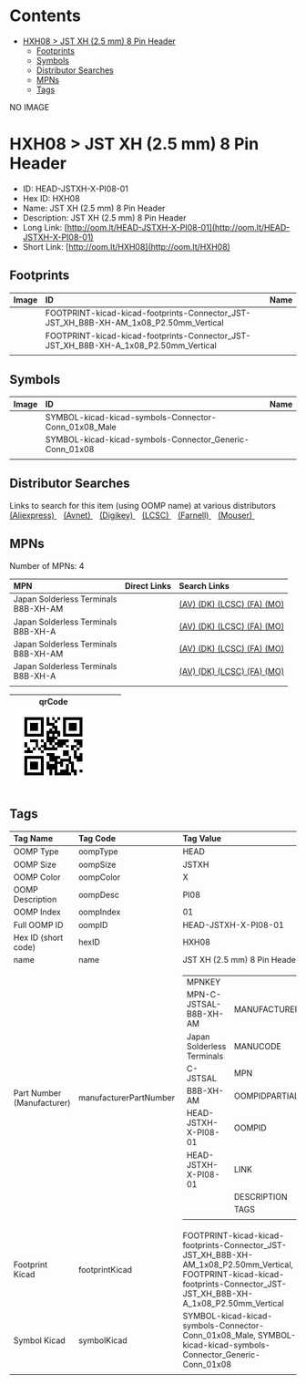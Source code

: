 



Contents
========

* [HXH08 > JST XH (2.5 mm) 8 Pin Header](#hxh08--jst-xh-25-mm-8-pin-header)
	* [Footprints](#footprints)
	* [Symbols](#symbols)
	* [Distributor Searches](#distributor-searches)
	* [MPNs](#mpns)
	* [Tags](#tags)
  
NO IMAGE  
# HXH08 > JST XH (2.5 mm) 8 Pin Header

- ID: HEAD-JSTXH-X-PI08-01
- Hex ID: HXH08
- Name: JST XH (2.5 mm) 8 Pin Header
- Description: JST XH (2.5 mm) 8 Pin Header
- Long Link: [http://oom.lt/HEAD-JSTXH-X-PI08-01](http://oom.lt/HEAD-JSTXH-X-PI08-01)
- Short Link: [http://oom.lt/HXH08](http://oom.lt/HXH08)

## Footprints
  

|Image|ID|Name|
| :--- | :--- | :--- |
||FOOTPRINT-kicad-kicad-footprints-Connector_JST-JST_XH_B8B-XH-AM_1x08_P2.50mm_Vertical||
||FOOTPRINT-kicad-kicad-footprints-Connector_JST-JST_XH_B8B-XH-A_1x08_P2.50mm_Vertical||
||||

## Symbols
  

|Image|ID|Name|
| :--- | :--- | :--- |
|![]()|SYMBOL-kicad-kicad-symbols-Connector-Conn_01x08_Male||
|![]()|SYMBOL-kicad-kicad-symbols-Connector_Generic-Conn_01x08||
||||

## Distributor Searches
  
Links to search for this item (using OOMP name) at various distributors  
[(Aliexpress) ](https://www.aliexpress.com/wholesale?SearchText=1117JST+XH+2.5+mm+8+Pin+Header)&nbsp;&nbsp;&nbsp;[(Avnet) ](https://www.avnet.com/shop/us/search/JST+XH+2.5+mm+8+Pin+Header)&nbsp;&nbsp;&nbsp;[(Digikey) ](https://www.digikey.co.uk/en/products/result?s=JST+XH+2.5+mm+8+Pin+Header)&nbsp;&nbsp;&nbsp;[(LCSC) ](https://www.lcsc.com/search?q=JST+XH+2.5+mm+8+Pin+Header)&nbsp;&nbsp;&nbsp;[(Farnell) ](https://uk.farnell.com/search?st=JST+XH+2.5+mm+8+Pin+Header)&nbsp;&nbsp;&nbsp;[(Mouser) ](https://www.mouser.com/c/?q=JST+XH+2.5+mm+8+Pin+Header)&nbsp;&nbsp;&nbsp;
## MPNs
  
Number of MPNs: 4  

|MPN|Direct Links|Search Links|
| :--- | :--- | :--- |
|Japan Solderless Terminals<br>B8B-XH-AM||[(AV) ](https://www.avnet.com/shop/us/search/B8B-XH-AM)[(DK) ](https://www.digikey.co.uk/products/en?keywords=B8B-XH-AM)[(LCSC) ](https://www.lcsc.com/search?q=B8B-XH-AM)[(FA) ](https://uk.farnell.com/search?st=B8B-XH-AM)[(MO) ](https://www.mouser.com/c/?q=B8B-XH-AM)|
|Japan Solderless Terminals<br>B8B-XH-A||[(AV) ](https://www.avnet.com/shop/us/search/B8B-XH-A)[(DK) ](https://www.digikey.co.uk/products/en?keywords=B8B-XH-A)[(LCSC) ](https://www.lcsc.com/search?q=B8B-XH-A)[(FA) ](https://uk.farnell.com/search?st=B8B-XH-A)[(MO) ](https://www.mouser.com/c/?q=B8B-XH-A)|
|Japan Solderless Terminals<br>B8B-XH-AM||[(AV) ](https://www.avnet.com/shop/us/search/B8B-XH-AM)[(DK) ](https://www.digikey.co.uk/products/en?keywords=B8B-XH-AM)[(LCSC) ](https://www.lcsc.com/search?q=B8B-XH-AM)[(FA) ](https://uk.farnell.com/search?st=B8B-XH-AM)[(MO) ](https://www.mouser.com/c/?q=B8B-XH-AM)|
|Japan Solderless Terminals<br>B8B-XH-A||[(AV) ](https://www.avnet.com/shop/us/search/B8B-XH-A)[(DK) ](https://www.digikey.co.uk/products/en?keywords=B8B-XH-A)[(LCSC) ](https://www.lcsc.com/search?q=B8B-XH-A)[(FA) ](https://uk.farnell.com/search?st=B8B-XH-A)[(MO) ](https://www.mouser.com/c/?q=B8B-XH-A)|
||||
  

|qrCode<br>[![](https://raw.githubusercontent.com/oomlout/oomlout_OOMP_parts_V2/main/HEAD/JSTXH/X/PI08/01/qrCode_140.png)](https://github.com/oomlout/oomlout_OOMP_parts_V2/tree/main/HEAD/JSTXH/X/PI08/01/qrCode.png)||||
| :---: | :---: | :---: | :---: |

## Tags
  

|Tag Name|Tag Code|Tag Value|
| :--- | :--- | :--- |
|OOMP Type|oompType|HEAD|
|OOMP Size|oompSize|JSTXH|
|OOMP Color|oompColor|X|
|OOMP Description|oompDesc|PI08|
|OOMP Index|oompIndex|01|
|Full OOMP ID|oompID|HEAD-JSTXH-X-PI08-01|
|Hex ID (short code)|hexID|HXH08|
|name|name|JST XH (2.5 mm) 8 Pin Header|
|Part Number (Manufacturer)|manufacturerPartNumber|<table><tr><td>MPNKEY</td></tr><tr><td> MPN-C-JSTSAL-B8B-XH-AM</td><td> MANUFACTURER</td></tr><tr><td> Japan Solderless Terminals</td><td> MANUCODE</td></tr><tr><td> C-JSTSAL</td><td> MPN</td></tr><tr><td> B8B-XH-AM</td><td> OOMPIDPARTIAL</td></tr><tr><td> HEAD-JSTXH-X-PI08-01</td><td> OOMPID</td></tr><tr><td> HEAD-JSTXH-X-PI08-01</td><td> LINK</td></tr><tr><td> </td><td> DESCRIPTION</td></tr><tr><td> </td><td> TAGS</td></tr><tr><td> </td></tr></table></td><td> <table><tr><td>MPNKEY</td></tr><tr><td> MPN-C-JSTSAL-B8B-XH-A</td><td> MANUFACTURER</td></tr><tr><td> Japan Solderless Terminals</td><td> MANUCODE</td></tr><tr><td> C-JSTSAL</td><td> MPN</td></tr><tr><td> B8B-XH-A</td><td> OOMPIDPARTIAL</td></tr><tr><td> HEAD-JSTXH-X-PI08-01</td><td> OOMPID</td></tr><tr><td> HEAD-JSTXH-X-PI08-01</td><td> LINK</td></tr><tr><td> </td><td> DESCRIPTION</td></tr><tr><td> </td><td> TAGS</td></tr><tr><td> </td></tr></table></td><td> <table><tr><td>MPNKEY</td></tr><tr><td> MPN-C-JSTSAL-B8B-XH-AM</td><td> MANUFACTURER</td></tr><tr><td> Japan Solderless Terminals</td><td> MANUCODE</td></tr><tr><td> C-JSTSAL</td><td> MPN</td></tr><tr><td> B8B-XH-AM</td><td> OOMPIDPARTIAL</td></tr><tr><td> HEAD-JSTXH-X-PI08-01</td><td> OOMPID</td></tr><tr><td> HEAD-JSTXH-X-PI08-01</td><td> LINK</td></tr><tr><td> </td><td> DESCRIPTION</td></tr><tr><td> </td><td> TAGS</td></tr><tr><td> </td></tr></table></td><td> <table><tr><td>MPNKEY</td></tr><tr><td> MPN-C-JSTSAL-B8B-XH-A</td><td> MANUFACTURER</td></tr><tr><td> Japan Solderless Terminals</td><td> MANUCODE</td></tr><tr><td> C-JSTSAL</td><td> MPN</td></tr><tr><td> B8B-XH-A</td><td> OOMPIDPARTIAL</td></tr><tr><td> HEAD-JSTXH-X-PI08-01</td><td> OOMPID</td></tr><tr><td> HEAD-JSTXH-X-PI08-01</td><td> LINK</td></tr><tr><td> </td><td> DESCRIPTION</td></tr><tr><td> </td><td> TAGS</td></tr><tr><td> </td></tr></table>|
|Footprint Kicad|footprintKicad|FOOTPRINT-kicad-kicad-footprints-Connector_JST-JST_XH_B8B-XH-AM_1x08_P2.50mm_Vertical, FOOTPRINT-kicad-kicad-footprints-Connector_JST-JST_XH_B8B-XH-A_1x08_P2.50mm_Vertical|
|Symbol Kicad|symbolKicad|SYMBOL-kicad-kicad-symbols-Connector-Conn_01x08_Male, SYMBOL-kicad-kicad-symbols-Connector_Generic-Conn_01x08|
||||
